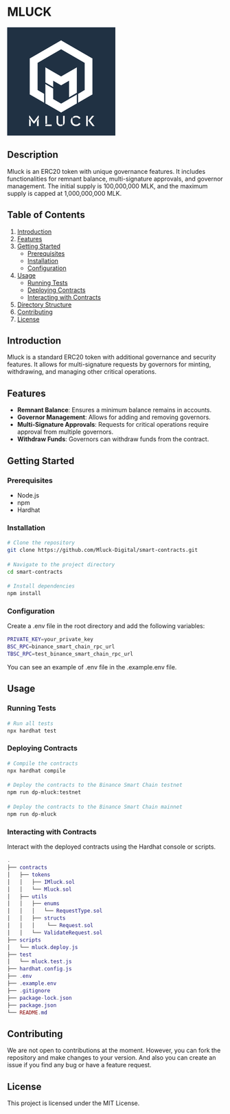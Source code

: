 # MLUCK 
![Mluck Contract](./images/mluck.png)

## Description
Mluck is an ERC20 token with unique governance features. It includes functionalities for remnant balance, multi-signature approvals, and governor management. The initial supply is 100,000,000 MLK, and the maximum supply is capped at 1,000,000,000 MLK.

## Table of Contents
1. [Introduction](#introduction)
2. [Features](#features)
3. [Getting Started](#getting-started)
   - [Prerequisites](#prerequisites)
   - [Installation](#installation)
   - [Configuration](#configuration)
4. [Usage](#usage)
   - [Running Tests](#running-tests)
   - [Deploying Contracts](#deploying-contracts)
   - [Interacting with Contracts](#interacting-with-contracts)
5. [Directory Structure](#directory-structure)
6. [Contributing](#contributing)
7. [License](#license)

## Introduction
Mluck is a standard ERC20 token with additional governance and security features. It allows for multi-signature requests by governors for minting, withdrawing, and managing other critical operations.

## Features
- **Remnant Balance**: Ensures a minimum balance remains in accounts.
- **Governor Management**: Allows for adding and removing governors.
- **Multi-Signature Approvals**: Requests for critical operations require approval from multiple governors.
- **Withdraw Funds**: Governors can withdraw funds from the contract.

## Getting Started

### Prerequisites
- Node.js
- npm
- Hardhat

### Installation
```sh
# Clone the repository
git clone https://github.com/Mluck-Digital/smart-contracts.git

# Navigate to the project directory
cd smart-contracts

# Install dependencies
npm install
```

### Configuration

Create a .env file in the root directory and add the following variables:


```sh
PRIVATE_KEY=your_private_key
BSC_RPC=binance_smart_chain_rpc_url
TBSC_RPC=test_binance_smart_chain_rpc_url
```

You can see an example of .env file in the .example.env file.

## Usage
### Running Tests

```sh
# Run all tests
npx hardhat test
```

### Deploying Contracts

```sh
# Compile the contracts
npx hardhat compile

# Deploy the contracts to the Binance Smart Chain testnet
npm run dp-mluck:testnet

# Deploy the contracts to the Binance Smart Chain mainnet
npm run dp-mluck
```

### Interacting with Contracts

Interact with the deployed contracts using the Hardhat console or scripts.

```lua
.
├── contracts
│   ├── tokens
│   │   ├── IMluck.sol
│   │   └── Mluck.sol
│   ├── utils
│   │   ├── enums
│   │   │   └── RequestType.sol
│   │   ├── structs
│   │   │    └── Request.sol
│   │   └── ValidateRequest.sol
├── scripts
│   └── mluck.deploy.js
├── test
│   └── mluck.test.js
├── hardhat.config.js
├── .env
├── .example.env
├── .gitignore
├── package-lock.json
├── package.json    
└── README.md
```

## Contributing

We are not open to contributions at the moment. However, you can fork the repository and make changes to your version.
And also you can create an issue if you find any bug or have a feature request.

## License

This project is licensed under the MIT License.